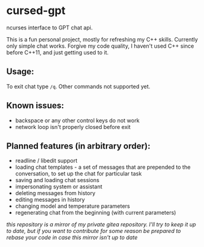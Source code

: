 # cursed-gpt

ncurses interface to GPT chat api.

This is a fun personal project, mostly for refreshing my C++ skills. Currently only simple chat works.
Forgive my code quality, I haven't used C++ since before C++11, and just getting used to it.

## Usage:

To exit chat type `/q`. Other commands not supported yet.

## Known issues:

- backspace or any other control keys do not work
- network loop isn't properly closed before exit

## Planned features (in arbitrary order):
- readline / libedit support
- loading chat templates - a set of messages that are prepended to the conversation, to set up the chat for particular task
- saving and loading chat sessions
- impersonating system or assistant
- deleting messages from history
- editing messages in history
- changing model and temperature parameters
- regenerating chat from the beginning (with current parameters)

*this repository is a mirror of my private gitea repository. I'll try to keep it up to date, but if you want to contribute for some reason be prepared to rebase your code in case this mirror isn't up to date*
